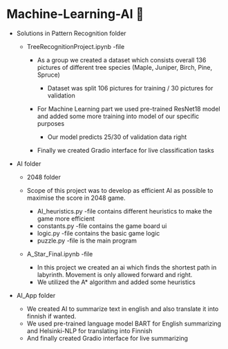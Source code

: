 # Machine-Learning-AI :robot:

* Solutions in Pattern Recognition folder
  
  * TreeRecognitionProject.ipynb -file
    * As a group we created a dataset which consists overall 136 pictures of different tree species (Maple, Juniper, Birch, Pine, Spruce)
      * Dataset was split 106 pictures for training / 30 pictures for validation
        
    * For Machine Learning part we used pre-trained ResNet18 model and added some more training into model of our specific purposes
      * Our model predicts 25/30 of validation data right   
    * Finally we created Gradio interface for live classification tasks
   
* AI folder
 
  * 2048 folder
   * Scope of this project was to develop as efficient AI as possible to maximise the score in 2048 game.
     * AI_heuristics.py -file contains different heuristics to make the game more efficient
     *  constants.py -file contains the game board ui
     *  logic.py -file contains the basic game logic
     *  puzzle.py -file is the main program
    
  * A_Star_Final.ipynb -file
    * In this project we created an ai which finds the shortest path in labyrinth. Movement is only allowed forward and right.
    * We utilized the A* algorithm and added some heuristics

* AI_App folder
  
  * We created AI to summarize text in english and also translate it into finnish if wanted.
  * We used pre-trained language model BART for English summarizing and Helsinki-NLP for translating into Finnish
  * And finally created Gradio interface for live summarizing
      


